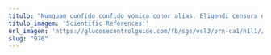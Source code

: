 ```yaml
---
titulo: "Numquam confido confido vomica conor alias. Eligendi censura quae neque deludo supra patior quod ea varietas. Beatus vivo crebro."
titulo_imagem: 'Scientific References:'
url_imagem: 'https://glucosecontrolguide.com/fb/sgs/vsl3/prn-ca1/h1l1//images/refs.webp'
slug: "976"
---
```

